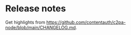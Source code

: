 # Release notes

Get highlights from https://github.com/contentauth/c2pa-node/blob/main/CHANGELOG.md.